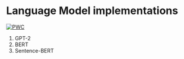 # Language Model implementations
	
[![PWC](https://img.shields.io/endpoint.svg?url=https://paperswithcode.com/badge/sentence-bert-sentence-embeddings-using/semantic-textual-similarity-on-sick)](https://paperswithcode.com/sota/semantic-textual-similarity-on-sick?p=sentence-bert-sentence-embeddings-using)
1. GPT-2
2. BERT
3. Sentence-BERT